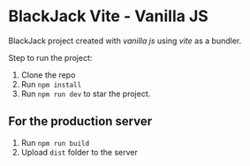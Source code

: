 # BlackJack Vite - Vanilla JS

BlackJack project created with _vanilla js_ using _vite_ as a bundler.

Step to run the project:

1. Clone the repo
2. Run <code>npm install</code>
3. Run <code>npm run dev</code> to star the project.

## For the production server

1. Run <code>npm run build</code>
2. Upload <code>dist</code> folder to the server
